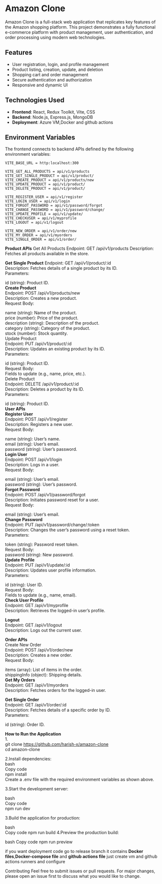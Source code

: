 # Amazon Clone

Amazon Clone is a full-stack web application that replicates key features of the Amazon shopping platform. This project demonstrates a fully functional e-commerce platform with product management, user authentication, and order processing using modern web technologies.

## Features

- User registration, login, and profile management
- Product listing, creation, update, and deletion
- Shopping cart and order management
- Secure authentication and authorization
- Responsive and dynamic UI

## Technologies Used

- **Frontend**: React, Redux Toolkit, Vite, CSS
- **Backend**: Node.js, Express.js, MongoDB
- **Deployment**: Azure VM,Docker and github actions

## Environment Variables

The frontend connects to backend APIs defined by the following environment variables:

```plaintext
VITE_BASE_URL = http:localhost:300

VITE_GET_ALL_PRODUCTS = api/v1/products
VITE_GET_SINGLE_PRODUCT = api/v1/product/
VITE_CREATE_PRODUCT = api/v1/products/new
VITE_UPDATE_PRODUCT = api/v1/product/
VITE_DELETE_PRODUCT = api/v1/product/

VITE_REGISTER_USER = api/v1/register
VITE_LOGIN_USER = api/v1/login
VITE_FORGOT_PASSWORD = api/v1/password/forgot
VITE_CHANGE_PASSWORD = api/v1/password/change/
VITE_UPDATE_PROFILE = api/v1/update/
VITE_CHECKUSER = api/v1/myprofile
VITE_LOGOUT = api/v1/logout

VITE_NEW_ORDER = api/v1/order/new
VITE_MY_ORDER = api/v1/myorders
VITE_SINGLE_ORDER = api/v1/order/
```
**Product APIs**
Get All Products
Endpoint: GET /api/v1/products
Description: Fetches all products available in the store.

**Get Single Product**
Endpoint: GET /api/v1/product/:id <br />
Description: Fetches details of a single product by its ID. <br />
Parameters: <br />

id (string): Product ID.<br />
**Create Product**<br />
Endpoint: POST /api/v1/products/new<br />
Description: Creates a new product.<br />
Request Body:<br />

name (string): Name of the product.<br />
price (number): Price of the product.<br />
description (string): Description of the product.<br />
category (string): Category of the product.<br />
stock (number): Stock quantity.<br />
Update Product<br />
Endpoint: PUT /api/v1/product/:id<br />
Description: Updates an existing product by its ID.<br />
Parameters:<br />

id (string): Product ID.<br />
Request Body:<br />
Fields to update (e.g., name, price, etc.).<br />
Delete Product<br />
Endpoint: DELETE /api/v1/product/:id<br />
Description: Deletes a product by its ID.<br />
Parameters:<br />

id (string): Product ID.<br />
**User APIs**<br />
**Register User**<br />
Endpoint: POST /api/v1/register<br />
Description: Registers a new user.<br />
Request Body:<br />

name (string): User’s name.<br />
email (string): User’s email.<br />
password (string): User’s password.<br />
**Login User**<br />
Endpoint: POST /api/v1/login<br />
Description: Logs in a user.<br />
Request Body:<br />

email (string): User’s email.<br />
password (string): User’s password.<br />
**Forgot Password**<br />
Endpoint: POST /api/v1/password/forgot<br />
Description: Initiates password reset for a user.<br />
Request Body:<br />

email (string): User’s email.<br />
**Change Password**<br />
Endpoint: PUT /api/v1/password/change/:token<br />
Description: Changes the user’s password using a reset token.<br />
Parameters:<br />

token (string): Password reset token.<br />
Request Body:<br />
password (string): New password.<br />
**Update Profile**<br />
Endpoint: PUT /api/v1/update/:id<br />
Description: Updates user profile information.<br />
Parameters:<br />

id (string): User ID.<br />
Request Body:<br />
Fields to update (e.g., name, email).<br />
**Check User Profile**<br />
Endpoint: GET /api/v1/myprofile<br />
Description: Retrieves the logged-in user’s profile.<br />

**Logout**<br />
Endpoint: GET /api/v1/logout<br />
Description: Logs out the current user.<br />

**Order APIs**<br />
Create New Order<br />
Endpoint: POST /api/v1/order/new<br />
Description: Creates a new order.<br />
Request Body:<br />

items (array): List of items in the order.<br />
shippingInfo (object): Shipping details.<br />
**Get My Orders**<br />
Endpoint: GET /api/v1/myorders<br />
Description: Fetches orders for the logged-in user.<br />

**Get Single Order**<br />
Endpoint: GET /api/v1/order/:id<br />
Description: Fetches details of a specific order by ID.<br />
Parameters:<br />

id (string): Order ID.<br />

**How to Run the Application** <br />
1.<br />
  git clone https://github.com/harish-x/amazon-clone<br />
  cd amazon-clone<br />

2.Install dependencies:<br />
  bash<br />
  Copy code<br />
  npm install<br />
  Create a .env file with the required environment variables as shown above.<br />

3.Start the development server:<br />

  bash<br />
  Copy code<br />
  npm run dev<br />
  
3.Build the application for production:<br />

  bash<br />
  Copy code
  npm run build
4.Preview the production build:

  bash
  Copy code
  npm run preview

if you want deployment code go to release branch it contains **Docker files**,**Docker-compose file** and **github actions file**
just create vm and github actions runners and configure

Contributing
Feel free to submit issues or pull requests. For major changes, please open an issue first to discuss what you would like to change.
